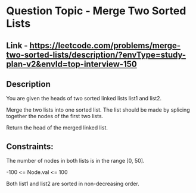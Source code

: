 # Question Topic - Merge Two Sorted Lists


## Link - https://leetcode.com/problems/merge-two-sorted-lists/description/?envType=study-plan-v2&envId=top-interview-150


## Description

You are given the heads of two sorted linked lists list1 and list2.

Merge the two lists into one sorted list. The list should be made by splicing together the nodes of the first two lists.

Return the head of the merged linked list.

## Constraints:

The number of nodes in both lists is in the range [0, 50].

-100 <= Node.val <= 100

Both list1 and list2 are sorted in non-decreasing order.
